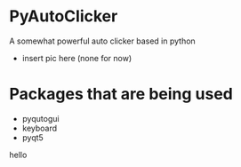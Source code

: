 # PyAutoClicker

A somewhat powerful auto clicker based in python
* insert pic here (none for now)

# Packages that are being used
* pyqutogui
* keyboard
* pyqt5

hello